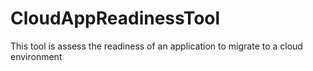 # CloudAppReadinessTool
This tool is assess the readiness of an application to migrate to a cloud environment
